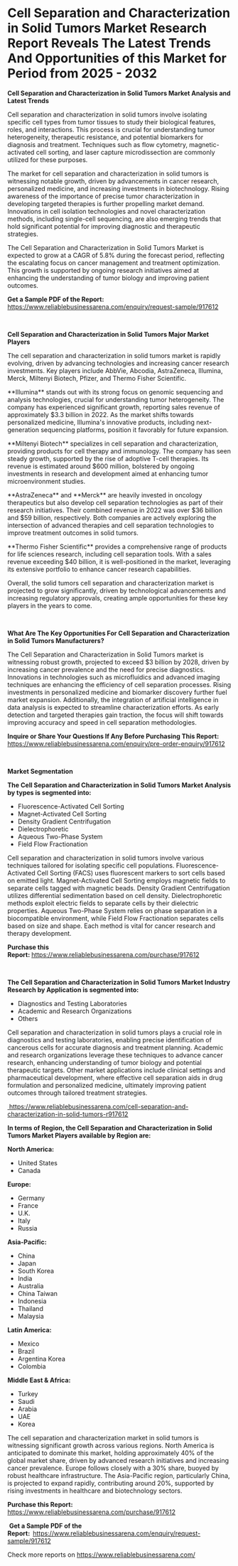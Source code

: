 <p><h1>Cell Separation and Characterization in Solid Tumors Market Research Report Reveals The Latest Trends And Opportunities of this Market for Period from 2025 - 2032</h1></p><p><strong>Cell Separation and Characterization in Solid Tumors Market Analysis and Latest Trends</strong></p>
<p><p>Cell separation and characterization in solid tumors involve isolating specific cell types from tumor tissues to study their biological features, roles, and interactions. This process is crucial for understanding tumor heterogeneity, therapeutic resistance, and potential biomarkers for diagnosis and treatment. Techniques such as flow cytometry, magnetic-activated cell sorting, and laser capture microdissection are commonly utilized for these purposes. </p><p>The market for cell separation and characterization in solid tumors is witnessing notable growth, driven by advancements in cancer research, personalized medicine, and increasing investments in biotechnology. Rising awareness of the importance of precise tumor characterization in developing targeted therapies is further propelling market demand. Innovations in cell isolation technologies and novel characterization methods, including single-cell sequencing, are also emerging trends that hold significant potential for improving diagnostic and therapeutic strategies. </p><p>The Cell Separation and Characterization in Solid Tumors Market is expected to grow at a CAGR of 5.8% during the forecast period, reflecting the escalating focus on cancer management and treatment optimization. This growth is supported by ongoing research initiatives aimed at enhancing the understanding of tumor biology and improving patient outcomes.</p></p>
<p><strong>Get a Sample PDF of the Report:&nbsp;</strong> <a href="https://www.reliablebusinessarena.com/enquiry/request-sample/917612?utm_campaign=2452&utm_medium=2&utm_source=Github&utm_content=ia&utm_term=07032025&utm_id=cell-separation-and-characterization-in-solid-tumors">https://www.reliablebusinessarena.com/enquiry/request-sample/917612</a></p>
<p>&nbsp;</p>
<p><strong>Cell Separation and Characterization in Solid Tumors Major Market Players</strong></p>
<p><p>The cell separation and characterization in solid tumors market is rapidly evolving, driven by advancing technologies and increasing cancer research investments. Key players include AbbVie, Abcodia, AstraZeneca, Illumina, Merck, Miltenyi Biotech, Pfizer, and Thermo Fisher Scientific.</p><p>**Illumina** stands out with its strong focus on genomic sequencing and analysis technologies, crucial for understanding tumor heterogeneity. The company has experienced significant growth, reporting sales revenue of approximately $3.3 billion in 2022. As the market shifts towards personalized medicine, Illumina's innovative products, including next-generation sequencing platforms, position it favorably for future expansion.</p><p>**Miltenyi Biotech** specializes in cell separation and characterization, providing products for cell therapy and immunology. The company has seen steady growth, supported by the rise of adoptive T-cell therapies. Its revenue is estimated around $600 million, bolstered by ongoing investments in research and development aimed at enhancing tumor microenvironment studies.</p><p>**AstraZeneca** and **Merck** are heavily invested in oncology therapeutics but also develop cell separation technologies as part of their research initiatives. Their combined revenue in 2022 was over $36 billion and $59 billion, respectively. Both companies are actively exploring the intersection of advanced therapies and cell separation technologies to improve treatment outcomes in solid tumors.</p><p>**Thermo Fisher Scientific** provides a comprehensive range of products for life sciences research, including cell separation tools. With a sales revenue exceeding $40 billion, it is well-positioned in the market, leveraging its extensive portfolio to enhance cancer research capabilities.</p><p>Overall, the solid tumors cell separation and characterization market is projected to grow significantly, driven by technological advancements and increasing regulatory approvals, creating ample opportunities for these key players in the years to come.</p></p>
<p>&nbsp;</p>
<p><strong>What Are The Key Opportunities For Cell Separation and Characterization in Solid Tumors Manufacturers?</strong></p>
<p><p>The Cell Separation and Characterization in Solid Tumors market is witnessing robust growth, projected to exceed $3 billion by 2028, driven by increasing cancer prevalence and the need for precise diagnostics. Innovations in technologies such as microfluidics and advanced imaging techniques are enhancing the efficiency of cell separation processes. Rising investments in personalized medicine and biomarker discovery further fuel market expansion. Additionally, the integration of artificial intelligence in data analysis is expected to streamline characterization efforts. As early detection and targeted therapies gain traction, the focus will shift towards improving accuracy and speed in cell separation methodologies.</p></p>
<p><strong>Inquire or Share Your Questions If Any Before Purchasing This Report:</strong> <a href="https://www.reliablebusinessarena.com/enquiry/pre-order-enquiry/917612?utm_campaign=2452&utm_medium=2&utm_source=Github&utm_content=ia&utm_term=07032025&utm_id=cell-separation-and-characterization-in-solid-tumors">https://www.reliablebusinessarena.com/enquiry/pre-order-enquiry/917612</a></p>
<p>&nbsp;</p>
<p><strong>Market Segmentation</strong></p>
<p><strong>The Cell Separation and Characterization in Solid Tumors Market Analysis by types is segmented into:</strong></p>
<p><ul><li>Fluorescence-Activated Cell Sorting</li><li>Magnet-Activated Cell Sorting</li><li>Density Gradient Centrifugation</li><li>Dielectrophoretic</li><li>Aqueous Two-Phase System</li><li>Field Flow Fractionation</li></ul></p>
<p><p>Cell separation and characterization in solid tumors involve various techniques tailored for isolating specific cell populations. Fluorescence-Activated Cell Sorting (FACS) uses fluorescent markers to sort cells based on emitted light. Magnet-Activated Cell Sorting employs magnetic fields to separate cells tagged with magnetic beads. Density Gradient Centrifugation utilizes differential sedimentation based on cell density. Dielectrophoretic methods exploit electric fields to separate cells by their dielectric properties. Aqueous Two-Phase System relies on phase separation in a biocompatible environment, while Field Flow Fractionation separates cells based on size and shape. Each method is vital for cancer research and therapy development.</p></p>
<p><strong>Purchase this Report:&nbsp;</strong><a href="https://www.reliablebusinessarena.com/purchase/917612?utm_campaign=2452&utm_medium=2&utm_source=Github&utm_content=ia&utm_term=07032025&utm_id=cell-separation-and-characterization-in-solid-tumors">https://www.reliablebusinessarena.com/purchase/917612</a></p>
<p>&nbsp;</p>
<p><strong>The Cell Separation and Characterization in Solid Tumors Market Industry Research by Application is segmented into:</strong></p>
<p><ul><li>Diagnostics and Testing Laboratories</li><li>Academic and Research Organizations</li><li>Others</li></ul></p>
<p><p>Cell separation and characterization in solid tumors plays a crucial role in diagnostics and testing laboratories, enabling precise identification of cancerous cells for accurate diagnosis and treatment planning. Academic and research organizations leverage these techniques to advance cancer research, enhancing understanding of tumor biology and potential therapeutic targets. Other market applications include clinical settings and pharmaceutical development, where effective cell separation aids in drug formulation and personalized medicine, ultimately improving patient outcomes through tailored treatment strategies.</p></p>
<p><a href="https://www.reliablebusinessarena.com/cell-separation-and-characterization-in-solid-tumors-r917612?utm_campaign=2452&utm_medium=2&utm_source=Github&utm_content=ia&utm_term=07032025&utm_id=cell-separation-and-characterization-in-solid-tumors">&nbsp;https://www.reliablebusinessarena.com/cell-separation-and-characterization-in-solid-tumors-r917612</a></p>
<p><strong>In terms of Region, the Cell Separation and Characterization in Solid Tumors Market Players available by Region are:</strong></p>
<p>
    <p> <strong> North America: </strong>
        <ul>
            <li>United States</li>
            <li>Canada</li>
        </ul>
        </p> 
    <p> <strong> Europe: </strong>
        <ul>
            <li>Germany</li>
            <li>France</li>
            <li>U.K.</li>
            <li>Italy</li>
            <li>Russia</li>
        </ul>
        </p> 
    <p> <strong> Asia-Pacific: </strong>
        <ul>
            <li>China</li>
            <li>Japan</li>
            <li>South Korea</li>
            <li>India</li>
            <li>Australia</li>
            <li>China Taiwan</li>
            <li>Indonesia</li>
            <li>Thailand</li>
            <li>Malaysia</li>
        </ul>
        </p> 
    <p> <strong> Latin America: </strong>
        <ul>
            <li>Mexico</li>
            <li>Brazil</li>
            <li>Argentina Korea</li>
            <li>Colombia</li>
        </ul>
        </p> 
    <p> <strong> Middle East & Africa: </strong>
        <ul>
            <li>Turkey</li>
            <li>Saudi</li>
            <li>Arabia</li>
            <li>UAE</li>
            <li>Korea</li>
        </ul>
    </p>
    </p>
<p><p>The cell separation and characterization market in solid tumors is witnessing significant growth across various regions. North America is anticipated to dominate this market, holding approximately 40% of the global market share, driven by advanced research initiatives and increasing cancer prevalence. Europe follows closely with a 30% share, buoyed by robust healthcare infrastructure. The Asia-Pacific region, particularly China, is projected to expand rapidly, contributing around 20%, supported by rising investments in healthcare and biotechnology sectors.</p></p>
<p><strong>Purchase this Report: </strong><a href="https://www.reliablebusinessarena.com/purchase/917612?utm_campaign=2452&utm_medium=2&utm_source=Github&utm_content=ia&utm_term=07032025&utm_id=cell-separation-and-characterization-in-solid-tumors">https://www.reliablebusinessarena.com/purchase/917612</a></p>
<p>&nbsp;<strong>Get a Sample PDF of the Report:&nbsp;&nbsp;</strong><a href="https://www.reliablebusinessarena.com/enquiry/request-sample/917612?utm_campaign=2452&utm_medium=2&utm_source=Github&utm_content=ia&utm_term=07032025&utm_id=cell-separation-and-characterization-in-solid-tumors">https://www.reliablebusinessarena.com/enquiry/request-sample/917612</a></p>
<p><strong></strong></p>
<p>Check more reports on <a href="https://www.reliablebusinessarena.com/?utm_campaign=2452&utm_medium=2&utm_source=Github&utm_content=ia&utm_term=07032025&utm_id=cell-separation-and-characterization-in-solid-tumors">https://www.reliablebusinessarena.com/</a></p>
